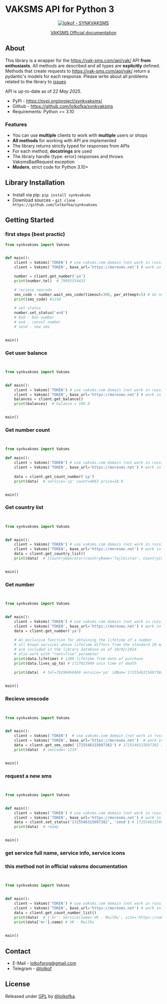 # VAKSMS API for Python 3

<div align="center">

[![lolkof - SYNKVAKSMS](https://img.shields.io/static/v1?label=lolkof&message=SYNKVAKSMS&color=blue&logo=github)](https://github.com/lolkofka/synkvaksms "Go to GitHub repo")

[VAKSMS Official documentation](https://vak-sms.com/api/vak/)

</div>

## About

This library is a wrapper for the https://vak-sms.com/api/vak/ API **from enthusiasts**. All methods are described and all types are
**explicitly** defined. Methods that create requests to
https://vak-sms.com/api/vak/
return a pydantic's models for each response. Please write about all problems related to the library
to [issues](https://github.com/lolkofka/synkvaksms)

API is up-to-date as of *22 May 2025*.

* PyPl - https://pypi.org/project/synkvaksms/
* Github - https://github.com/lolkofka/synkvaksms
* Requirements: Python >= 3.10

### Features

* You can use **multiple** clients to work with **multiple** users or shops
* **All methods** for working with API are implemented
* The library returns strictly typed for responses from APIs
* For each method, **docstrings** are used
* The library handle {type: error} responses and throws VaksmsBadRequest exception
* **Modern**, strict code for Python 3.10+

## Library Installation

* Install via pip: `pip install synkvaksms`
* Download sources - `git clone https://github.com/lolkofka/synkvaksms`

## Getting Started

### first steps (best practic)

```python
from synkvaksms import Vaksms


def main():
    client = Vaksms('TOKEN') # use vaksms.com domain (not work in russia)
    client = Vaksms('TOKEN', base_url='https://moresms.net') # work in russia

    number = client.get_number('ya')
    print(number.tel)  # 79995554433

    # recieve smscode
    sms_code = number.wait_sms_code(timeout=300, per_attempt=5) # do not indicate timeout and per_attempt
    print(sms_code) #1234

    # set status
    number.set_status('end')
    # bad - ban number
    # end - cancel number
    # send - new sms


main()
```

### Get user balance

```python


from synkvaksms import Vaksms


def main():
    client = Vaksms('TOKEN') # use vaksms.com domain (not work in russia)
    client = Vaksms('TOKEN', base_url='https://moresms.net') # work in russia
    balances = client.get_balance()
    print(balances)  # balance = 100.0


main()
```

### Get number count

```python


from synkvaksms import Vaksms

def main():
    client = Vaksms('TOKEN') # use vaksms.com domain (not work in russia)
    client = Vaksms('TOKEN', base_url='https://moresms.net') # work in russia
    
    data = client.get_count_number('cp')
    print(data)  # service='cp' count=4663 price=18.0


main()
```

### Get country list

```python


from synkvaksms import Vaksms


def main():
    client = Vaksms('TOKEN') # use vaksms.com domain (not work in russia)
    client = Vaksms('TOKEN', base_url='https://moresms.net') # work in russia
    data = client.get_country_list()
    print(data)  # [CountryOperator(countryName='Tajikistan', countryCode='tj', operatorList=['babilon mobile', 'beeline', 'megafon', 'tcell']), CountryOperator(countryName='Zimbabwe', countryCode='zw', operatorList=['econet', 'netone', 'telecel'])... ]


main()
```

### Get number

```python


from synkvaksms import Vaksms


def main():
    client = Vaksms('TOKEN') # use vaksms.com domain (not work in russia)
    client = Vaksms('TOKEN', base_url='https://moresms.net') # work in russia
    data = client.get_number('ya')
    
    # An exclusive function for obtaining the lifetime of a number
    # all known services whose lifetime differs from the standard 20 minutes
    # are included in the library database as of 10/02/2024
    # also work with "rent=True" parameter
    print(data.lifetime) # 1200 lifetime from date of purchase
    print(data.lives_up_to) # 1727823949 unix time of death
    
    print(data)  # tel=79296068469 service='ya' idNum='1725546315697382' lifetime=1200 lives_up_to=1727823949


main()
```

### Recieve smscode

```python


from synkvaksms import Vaksms


def main():
    client = Vaksms('TOKEN')  # use vaksms.com domain (not work in russia)
    client = Vaksms('TOKEN', base_url='https://moresms.net')  # work in russia
    data = client.get_sms_code('1725546315697382') # 1725546315697382 is number id (idNum)
    print(data)  # smsCode='1234'


main()
```

### request a new sms

```python


from synkvaksms import Vaksms


def main():
    client = Vaksms('TOKEN') # use vaksms.com domain (not work in russia)
    client = Vaksms('TOKEN', base_url='https://moresms.net') # work in russia
    data = client.set_status('1725546315697382', 'send') # 1725546315697382 is number id (idNum)
    print(data)  # ready


main()
```

### get service full name, service info, service icons
### this method not in official vaksms documentation

```python


from synkvaksms import Vaksms


def main():
    client = Vaksms('TOKEN') # use vaksms.com domain (not work in russia)
    client = Vaksms('TOKEN', base_url='https://moresms.net') # work in russia
    data = client.get_count_number_list()
    print(data)  # {'mr': Service(name='VK - MailRu', icon='https://vak-sms.com/static/service/mr.png', info='Тут можно принять смс от сервисов VKGroup.Не забывайте проверять номера на занятость через восстановление. Подробнее в базе знаний - https://bit.ly/3M6tXup', cost=22.0, rent=False, quantity=41153, private=False), ... }
    print(data['mr'].name) # VK - MailRu
    

main()
```

## Contact

* E-Mail - lolkofprog@gmail.com
* Telegram - [@lolkof](https://t.me/lolkof)

## License

Released under [GPL](/LICENSE) by [@lolkofka](https://github.com/AioSmsProviders).